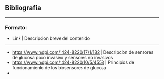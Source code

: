 ## Bibliografia

*******************************************
### Formato:
- Link | Descripcion breve del contenido
*******************************************

- https://www.mdpi.com/1424-8220/17/1/182 | Descripcion de sensores de glucosa poco invasivo y sensores no invasivos
- https://www.mdpi.com/1424-8220/10/5/4558 | Principios de funcionamiento de los biosensores de glucosa
- 
